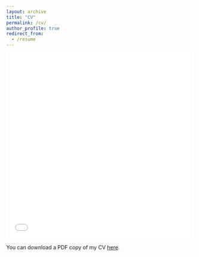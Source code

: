 ```yaml
---
layout: archive
title: "CV"
permalink: /cv/
author_profile: true
redirect_from:
  - /resume
---
```


<iframe src="/files/pdf/SuMai_CV_eng.pdf" width="100%" height="500" frameborder="no" border="0" marginwidth="0" marginheight="0"></iframe>

You can download a PDF copy of my CV [here](/files/pdf/SuMai_CV_eng.pdf).
